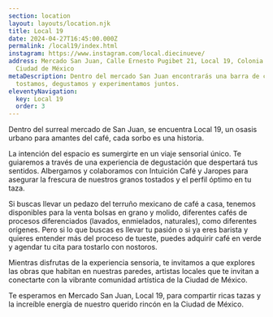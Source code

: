 ```yaml
---
section: location
layout: layouts/location.njk
title: Local 19
date: 2024-04-27T16:45:00.000Z
permalink: /local19/index.html
instagram: https://www.instagram.com/local.diecinueve/
address: Mercado San Juan, Calle Ernesto Pugibet 21, Local 19, Colonia Centro,
  Ciudad de México
metaDescription: Dentro del mercado San Juan encontrarás una barra de café donde
  tostamos, degustamos y experimentamos juntos.
eleventyNavigation:
  key: Local 19
  order: 3
---
```

Dentro del surreal mercado de San Juan, se encuentra Local 19, un osasis urbano para amantes del café, cada sorbo es una historia.

La intención del espacio es sumergirte en un viaje sensorial único. Te guiaremos a través de una experiencia de degustación que despertará tus sentidos. Albergamos y colaboramos con  Intuición Café y Jaropes para asegurar la frescura de nuestros granos tostados y el perfil óptimo en tu taza.

Si buscas llevar un pedazo del terruño mexicano de café a casa, tenemos disponibles para la venta bolsas en grano y molido, diferentes cafés de procesos diferenciados (lavados, enmielados, naturales), como diferentes orígenes. Pero si lo que buscas es llevar tu pasión o si ya eres barista y quieres entender más del proceso de tueste, puedes adquirir café en verde y agendar tu cita para tostarlo con nostoros.

Mientras disfrutas de la experiencia sensoria, te invitamos a que explores las obras que habitan en nuestras paredes, artistas locales que te invitan a conectarte con la vibrante comunidad artística de la Ciudad de México.

Te esperamos en Mercado San Juan, Local 19, para compartir ricas tazas y la increíble energía de nuestro querido rincón en la Ciudad de México.
